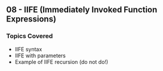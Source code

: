 ## 08 - IIFE (Immediately Invoked Function Expressions)

### Topics Covered

- IIFE syntax
- IIFE with parameters
- Example of IIFE recursion (do not do!)
